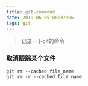 ```yaml
---
title: git-commond
date: 2019-06-05 08:37:06
tags: git
---
```



> 记录一下git的命令


### 取消跟踪某个文件

```
git rm --cached file_name
git rm -r --cached file_name
```


<!--more-->